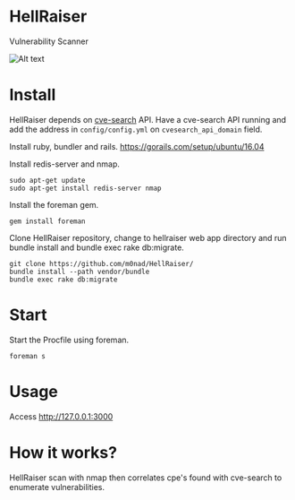 # HellRaiser

Vulnerability Scanner

![Alt text](https://github.com/m0nad/HellRaiser/blob/master/doc/result00.png)

# Install

HellRaiser depends on [cve-search](https://github.com/cve-search/cve-search) API. Have a cve-search API running and add the address in `config/config.yml` on `cvesearch_api_domain` field.

Install ruby, bundler and rails.
https://gorails.com/setup/ubuntu/16.04

Install redis-server and nmap.
```
sudo apt-get update
sudo apt-get install redis-server nmap
```
Install the foreman gem.
```
gem install foreman
```
Clone HellRaiser repository, change to hellraiser web app directory and run bundle install and bundle exec rake db:migrate.
```
git clone https://github.com/m0nad/HellRaiser/
bundle install --path vendor/bundle
bundle exec rake db:migrate
```

# Start

Start the Procfile using foreman.
```
foreman s
```

# Usage

Access http://127.0.0.1:3000

# How it works?

HellRaiser scan with nmap then correlates cpe's found with cve-search to enumerate vulnerabilities.
